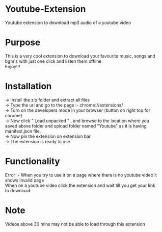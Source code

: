 # Youtube-Extension
Youtube extension to download mp3 audio of a youtube video <br />

# Purpose

This is a very cool extension to download your favourite music, songs and bgm's with just one click and listen them offline <br />
Enjoy!!!

# Installation 

-> Install the zip folder and extract all files <br />
-> Type the url and go to the page :- chrome://extensions/  <br />
-> Turn on the developers mode in your browser (button on right top for chrome) <br />
-> Now click " Load unpacked " , and browse to the location where you saved above folder and upload folder named "Youtube" as it is having manifest.json file. <br />
-> Now pin the extension on extension bar <br />
-> The extension is ready to use <br />

# Functionality 

Error :- When you try to use it on a page where there is no youtube video it shows invalid page <br />
When on a youtube video click the extension and wait till you get your link to download <br />

# Note
Videos above 30 mins may not be able to load through this extension <br />
